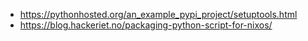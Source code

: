 - https://pythonhosted.org/an_example_pypi_project/setuptools.html
- https://blog.hackeriet.no/packaging-python-script-for-nixos/
